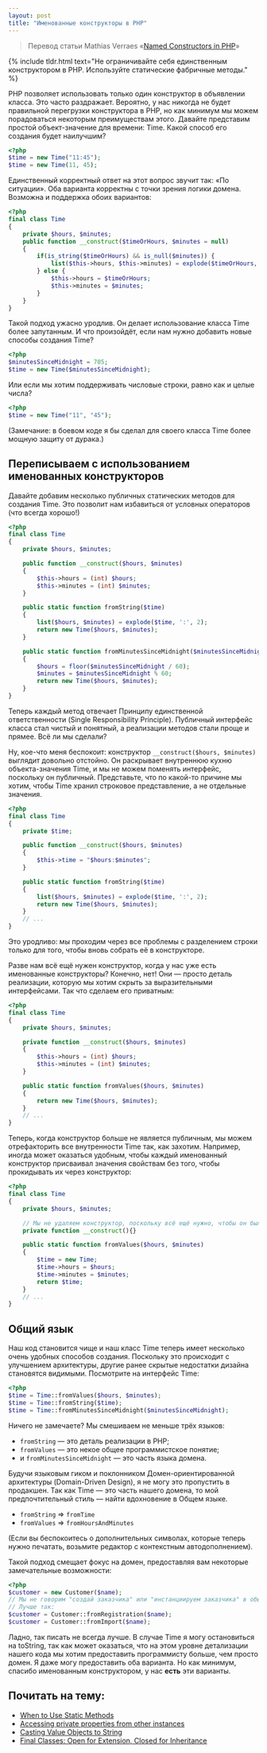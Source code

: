 ```yaml
---
layout: post
title: "Именованные конструкторы в PHP"
---
```


> Перевод статьи Mathias Verraes «[Named Constructors in PHP](http://verraes.net/2014/06/named-constructors-in-php/)»

{% include tldr.html text="Не ограничивайте себя единственным конструктором в PHP. Используйте статические фабричные методы." %}

PHP позволяет использовать только один конструктор в объявлении класса.
Это часто раздражает.
Вероятно, у нас никогда не будет правильной перегрузки конструктора в PHP, но как минимум мы можем порадоваться
некоторым преимуществам этого.
Давайте представим простой объект-значение для времени: Time. Какой способ его создания будет наилучшим?

```php
<?php
$time = new Time("11:45");
$time = new Time(11, 45);
```

Единственный корректный ответ на этот вопрос звучит так: «По ситуации».
Оба варианта корректны с точки зрения логики домена. Возможна и поддержка обоих вариантов:

```php
<?php
final class Time
{
    private $hours, $minutes;
    public function __construct($timeOrHours, $minutes = null)
    {
        if(is_string($timeOrHours) && is_null($minutes)) {
            list($this->hours, $this->minutes) = explode($timeOrHours, ':', 2);
        } else {
            $this->hours = $timeOrHours;
            $this->minutes = $minutes;
        }
    }
}
```

Такой подход ужасно уродлив. Он делает использование класса Time более запутанным.
И что произойдёт, если нам нужно добавить новые способы создания Time?

```php
<?php
$minutesSinceMidnight = 705;
$time = new Time($minutesSinceMidnight);
```

Или если мы хотим поддерживать числовые строки, равно как и целые числа?

```php
<?php
$time = new Time("11", "45");
```

(Замечание: в боевом коде я бы сделал для своего класса Time более мощную защиту от дурака.)

## Переписываем с использованием именованных конструкторов

Давайте добавим несколько публичных статических методов для создания Time.
Это позволит нам избавиться от условных операторов (что всегда хорошо!)

```php
<?php
final class Time
{
    private $hours, $minutes;

    public function __construct($hours, $minutes)
    {
        $this->hours = (int) $hours;
        $this->minutes = (int) $minutes;
    }

    public static function fromString($time)
    {
        list($hours, $minutes) = explode($time, ':', 2);
        return new Time($hours, $minutes);
    }

    public static function fromMinutesSinceMidnight($minutesSinceMidnight)
    {
        $hours = floor($minutesSinceMidnight / 60);
        $minutes = $minutesSinceMidnight % 60;
        return new Time($hours, $minutes);
    }
}
```

Теперь каждый метод отвечает Принципу единственной ответственности (Single Responsibility Principle).
Публичный интерфейс класса стал чистый и понятный, а реализации методов стали проще и прямее. Всё ли мы сделали?

Ну, кое-что меня беспокоит: конструктор `__construct($hours, $minutes)` выглядит довольно отстойно.
Он раскрывает внутреннюю кухню объекта-значения Time, и мы не можем поменять интерфейс, поскольку он публичный.
Представьте, что по какой-то причине мы хотим, чтобы Time хранил строковое представление, а не отдельные значения.

```php
<?php
final class Time
{
    private $time;

    public function __construct($hours, $minutes)
    {
        $this->time = "$hours:$minutes";
    }

    public static function fromString($time)
    {
        list($hours, $minutes) = explode($time, ':', 2);
        return new Time($hours, $minutes);
    }
    // ...
}
```

Это уродливо: мы проходим через все проблемы с разделением строки только для того, чтобы вновь собрать её в конструкторе.

Разве нам всё ещё нужен конструктор, когда у нас уже есть именованные конструкторы? Конечно, нет!
Они — просто деталь реализации, которую мы хотим скрыть за выразительными интерфейсами. Так что сделаем его приватным:

```php
<?php
final class Time
{
    private $hours, $minutes;

    private function __construct($hours, $minutes)
    {
        $this->hours = (int) $hours;
        $this->minutes = (int) $minutes;
    }

    public static function fromValues($hours, $minutes)
    {
        return new Time($hours, $minutes);
    }
    // ...
}
```

Теперь, когда конструктор больше не является публичным, мы можем отрефакторить все внутренности Time так, как захотим.
Например, иногда может оказаться удобным, чтобы каждый именованный конструктор присваивал значения свойствам без того, чтобы
прокидывать их через конструктор:

```php
<?php
final class Time
{
    private $hours, $minutes;

    // Мы не удаляем конструктор, поскольку всё ещё нужно, чтобы он был приватным
    private function __construct(){}

    public static function fromValues($hours, $minutes)
    {
        $time = new Time;
        $time->hours = $hours;
        $time->minutes = $minutes;
        return $time;
    }
    // ...
}
```

## Общий язык

Наш код становится чище и наш класс Time теперь имеет несколько очень удобных способов создания.
Поскольку это происходит с улучшением архитектуры, другие ранее скрытые недостатки дизайна становятся видимыми.
Посмотрите на интерфейс Time:

```php
<?php
$time = Time::fromValues($hours, $minutes);
$time = Time::fromString($time);
$time = Time::fromMinutesSinceMidnight($minutesSinceMidnight);
```

Ничего не замечаете? Мы смешиваем не меньше трёх языков:

- `fromString` — это деталь реализации в PHP;
- `fromValues` — это некое общее программистское понятие;
- и `fromMinutesSinceMidnight` — это часть языка домена.

Будучи языковым гиком и поклонником Домен-ориентированной архитектуры (Domain-Driven Design),
я не могу это пропустить в продакшен.
Так как Time — это часть нашего домена, то мой предпочтительный стиль — найти вдохновение в Общем языке.

- `fromString` => `fromTime`
- `fromValues` => `fromHoursAndMinutes`

(Если вы беспокоитесь о дополнительных символах, которые теперь нужно печатать, возьмите редактор с контекстным автодополнением).

Такой подход смещает фокус на домен, предоставляя вам некоторые замечательные возможности:

```php
<?php
$customer = new Customer($name); 
// Мы не говорим "создай заказчика" или "инстанциируем заказчика" в обычной жизни.
// Лучше так:
$customer = Customer::fromRegistration($name);
$customer = Customer::fromImport($name);
```

Ладно, так писать не всегда лучше.
В случае Time я могу остановиться на toString, так как может оказаться, что на этом уровне детализации нашего кода
мы хотим предоставить программисту больше, чем просто домен.
Я даже могу предоставить оба варианта.
Но как минимум, спасибо именованным конструктором, у нас **есть** эти варианты.

## Почитать на тему:

- [When to Use Static Methods](/2014/06/when-to-use-static-methods-in-php/)
- [Accessing private properties from other instances](/2011/03/accessing-private-properties-from-other-instances/)
- [Casting Value Objects to String](/2013/02/casting-value-objects/)
- [Final Classes: Open for Extension, Closed for Inheritance](/2014/05/final-classes-in-php/)

